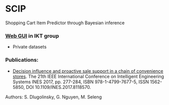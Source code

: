 # SCIP
Shopping Cart Item Predictor through Bayesian inference

### [Web GUI](http://try.ui.sav.sk/convenience-rs/) in IKT group
- Private datasets

### Publications:
- [Decision influence and proactive sale support in a chain of convenience stores](http://ieeexplore.ieee.org/document/8118570/). The 21th IEEE International Conference on Intelligent Engineering Systems INES 2017, pp. 277-284, ISBN 978-1-4799-7677-5, ISSN 1562-5850, DOI 10.1109/INES.2017.8118570.

Authors: S. Dlugolinsky, G. Nguyen, M. Seleng
